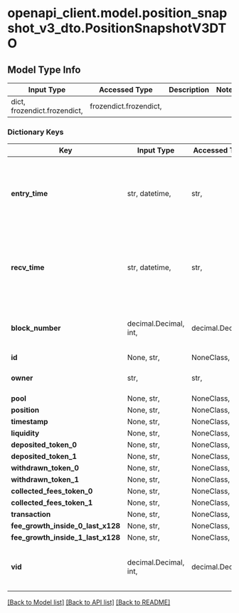 # openapi_client.model.position_snapshot_v3_dto.PositionSnapshotV3DTO

## Model Type Info
Input Type | Accessed Type | Description | Notes
------------ | ------------- | ------------- | -------------
dict, frozendict.frozendict,  | frozendict.frozendict,  |  | 

### Dictionary Keys
Key | Input Type | Accessed Type | Description | Notes
------------ | ------------- | ------------- | ------------- | -------------
**entry_time** | str, datetime,  | str,  |  | [optional] value must conform to RFC-3339 date-time
**recv_time** | str, datetime,  | str,  |  | [optional] value must conform to RFC-3339 date-time
**block_number** | decimal.Decimal, int,  | decimal.Decimal,  |  | [optional] value must be a 64 bit integer
**id** | None, str,  | NoneClass, str,  |  | [optional] 
**owner** | str,  | str,  | THIS IS SUPER OWNER | [optional] 
**pool** | None, str,  | NoneClass, str,  |  | [optional] 
**position** | None, str,  | NoneClass, str,  |  | [optional] 
**timestamp** | None, str,  | NoneClass, str,  |  | [optional] 
**liquidity** | None, str,  | NoneClass, str,  |  | [optional] 
**deposited_token_0** | None, str,  | NoneClass, str,  |  | [optional] 
**deposited_token_1** | None, str,  | NoneClass, str,  |  | [optional] 
**withdrawn_token_0** | None, str,  | NoneClass, str,  |  | [optional] 
**withdrawn_token_1** | None, str,  | NoneClass, str,  |  | [optional] 
**collected_fees_token_0** | None, str,  | NoneClass, str,  |  | [optional] 
**collected_fees_token_1** | None, str,  | NoneClass, str,  |  | [optional] 
**transaction** | None, str,  | NoneClass, str,  |  | [optional] 
**fee_growth_inside_0_last_x128** | None, str,  | NoneClass, str,  |  | [optional] 
**fee_growth_inside_1_last_x128** | None, str,  | NoneClass, str,  |  | [optional] 
**vid** | decimal.Decimal, int,  | decimal.Decimal,  |  | [optional] value must be a 64 bit integer

[[Back to Model list]](../../README.md#documentation-for-models) [[Back to API list]](../../README.md#documentation-for-api-endpoints) [[Back to README]](../../README.md)

